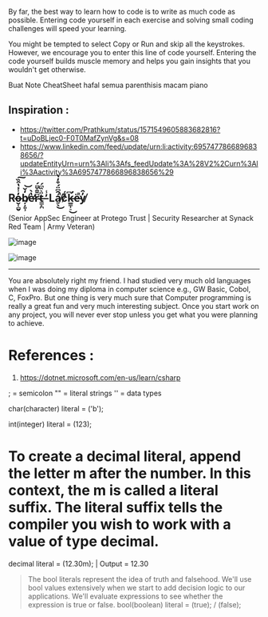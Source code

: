 By far, the best way to learn how to code is to write as much code as possible. Entering code yourself in each exercise and solving small coding challenges will speed your learning.

You might be tempted to select Copy or Run and skip all the keystrokes. However, we encourage you to enter this line of code yourself. Entering the code yourself builds muscle memory and helps you gain insights that you wouldn't get otherwise.

Buat Note CheatSheet hafal semua parenthisis macam piano 

## Inspiration :

* https://twitter.com/Prathkum/status/1571549605883682816?t=uDoBLjec0-F0T0MafZynVg&s=08
* https://www.linkedin.com/feed/update/urn:li:activity:6957477866896838656/?updateEntityUrn=urn%3Ali%3Afs_feedUpdate%3A%28V2%2Curn%3Ali%3Aactivity%3A6957477866896838656%29

## Ro̶̮̜̻̬̓̾̽̔̑̏͠b̸̦̦͈̹̒̌͝e̷̛̔̀r̴͆̄̂̆̈́ẗ̶͇̙̪͛̏͆́ ̵̓̾ Lá̸͍̖̂͆̈́͒̒̔̚͜c̷̊́́k̶̛̲̳̹̠͆͜ë̵̚y̸̓̑

(Senior AppSec Engineer at Protego Trust | Security Researcher at Synack Red Team | Army Veteran)

![image](https://user-images.githubusercontent.com/74190595/214044725-6ef52e5a-b4ef-42fd-8d58-9b7d30e80477.png)

![image](https://user-images.githubusercontent.com/74190595/214044213-427b87ef-69ba-41d1-b224-3d6555317313.png)

---

You are absolutely right my friend. I had studied very much old languages when I was doing my diploma in computer science e.g., GW Basic, Cobol, C, FoxPro. But one thing is very much sure that Computer programming is really a great fun and very much interesting subject. Once you start work on any project, you will never ever stop unless you get what you were planning to achieve.

# References :

1. https://dotnet.microsoft.com/en-us/learn/csharp

; = semicolon
"" = literal strings
'' = data types

char(character) literal = ('b');

int(integer) literal = (123);

# To create a decimal literal, append the letter m after the number. In this context, the m is called a literal suffix. The literal suffix tells the compiler you wish to work with a value of type decimal.
decimal literal = (12.30m); | Output = 12.30

> The bool literals represent the idea of truth and falsehood. We'll use bool values extensively when we start to add decision logic to our applications. We'll evaluate expressions to see whether the expression is true or false.
bool(boolean) literal = (true); / (false);
